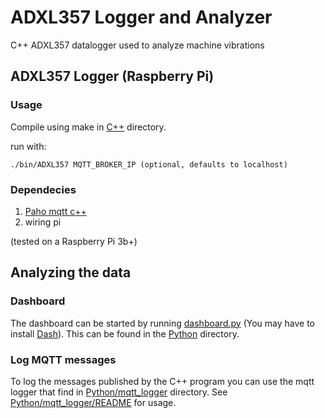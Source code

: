 
# ADXL357 Logger and Analyzer
C++ ADXL357 datalogger used to analyze machine vibrations

## ADXL357 Logger (Raspberry Pi)

### Usage

Compile using make in [C++](C++) directory.

run with:

    ./bin/ADXL357 MQTT_BROKER_IP (optional, defaults to localhost)

### Dependecies

1. [Paho mqtt c++](https://github.com/eclipse/paho.mqtt.cpp)
2. wiring pi

(tested on a Raspberry Pi 3b+)

## Analyzing the data

### Dashboard

The dashboard can be started by running [dashboard.py](Python/dashboard/dashboard.py) (You may have to install [Dash](https://plot.ly/dash/)). This can be found in the [Python](Python) directory.

### Log MQTT messages

To log the messages published by the C++ program you can use the mqtt logger that find in [Python/mqtt_logger](Python/mqtt_logger) directory. See [Python/mqtt_logger/README](Python/mqtt_logger/README.md) for usage.
